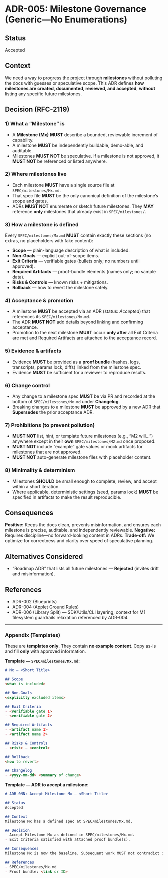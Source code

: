 # ADR-005: Milestone Governance (Generic—No Enumerations)

## Status

Accepted

## Context

We need a way to progress the project through **milestones** without polluting the docs with guesses or speculative scope. This ADR defines **how milestones are created, documented, reviewed, and accepted**, **without** listing any specific future milestones.

## Decision (RFC-2119)

### 1) What a “Milestone” is

* A **Milestone (Mx)** **MUST** describe a bounded, reviewable increment of capability.
* A milestone **MUST** be independently buildable, demo-able, and auditable.
* Milestones **MUST NOT** be speculative. If a milestone is not approved, it **MUST NOT** be referenced or listed anywhere.

### 2) Where milestones live

* Each milestone **MUST** have a single source file at `SPEC/milestones/Mx.md`.
* That spec file **MUST** be the only canonical definition of the milestone’s scope and gates.
* ADRs **MUST NOT** enumerate or sketch future milestones. They **MAY** reference **only** milestones that already exist in `SPEC/milestones/`.

### 3) How a milestone is defined

Every `SPEC/milestones/Mx.md` **MUST** contain exactly these sections (no extras, no placeholders with fake content):

* **Scope** — plain-language description of what is included.
* **Non-Goals** — explicit out-of-scope items.
* **Exit Criteria** — verifiable gates (bullets only; no numbers until approved).
* **Required Artifacts** — proof-bundle elements (names only; no sample data).
* **Risks & Controls** — known risks + mitigations.
* **Rollback** — how to revert the milestone safely.

### 4) Acceptance & promotion

* A milestone **MUST** be accepted via an ADR (status: *Accepted*) that references its `SPEC/milestones/Mx.md`.
* The ADR **MUST NOT** add details beyond linking and confirming acceptance.
* Promotion to the next milestone **MUST** occur **only after** all Exit Criteria are met and Required Artifacts are attached to the acceptance record.

### 5) Evidence & artifacts

* Evidence **MUST** be provided as a **proof bundle** (hashes, logs, transcripts, params lock, diffs) linked from the milestone spec.
* Evidence **MUST** be sufficient for a reviewer to reproduce results.

### 6) Change control

* Any change to a milestone spec **MUST** be via PR and recorded at the bottom of `SPEC/milestones/Mx.md` under **Changelog**.
* Breaking changes to a milestone **MUST** be approved by a new ADR that **Supersedes** the prior acceptance ADR.

### 7) Prohibitions (to prevent pollution)

* **MUST NOT** list, hint, or template future milestones (e.g., “M2 will…”) anywhere except in their **own** `SPEC/milestones/M2.md` once proposed.
* **MUST NOT** include “example” gate values or mock artifacts for milestones that are not approved.
* **MUST NOT** auto-generate milestone files with placeholder content.

### 8) Minimality & determinism

* Milestones **SHOULD** be small enough to complete, review, and accept within a short iteration.
* Where applicable, deterministic settings (seed, params lock) **MUST** be specified in artifacts to make the result reproducible.

## Consequences

**Positive:** Keeps the docs clean, prevents misinformation, and ensures each milestone is precise, auditable, and independently reviewable.
**Negative:** Requires discipline—no forward-looking content in ADRs.
**Trade-off:** We optimize for correctness and clarity over speed of speculative planning.

## Alternatives Considered

* “Roadmap ADR” that lists all future milestones — **Rejected** (invites drift and misinformation).

## References

* ADR-002 (Blueprints)
* ADR-004 (Applet Ground Rules)
* ADR-006 (Library Split) — SDK/Utils/CLI layering; context for M1 filesystem guardrails relaxation referenced by ADR-004.

---

### Appendix (Templates)

These are **templates only**. They contain **no example content**. Copy as-is and fill **only** with approved information.

**Template — `SPEC/milestones/Mx.md`:**

```md
# Mx — <Short Title>

## Scope
<what is included>

## Non-Goals
<explicitly excluded items>

## Exit Criteria
- <verifiable gate 1>
- <verifiable gate 2>

## Required Artifacts
- <artifact name 1>
- <artifact name 2>

## Risks & Controls
- <risk> — <control>

## Rollback
<how to revert>

## Changelog
- <yyyy-mm-dd> <summary of change>
```

**Template — ADR to accept a milestone:**

```md
# ADR-0NN: Accept Milestone Mx — <Short Title>

## Status
Accepted

## Context
Milestone Mx has a defined spec at SPEC/milestones/Mx.md.

## Decision
- Accept Milestone Mx as defined in SPEC/milestones/Mx.md.
- Exit Criteria satisfied with attached proof bundle(s).

## Consequences
Milestone Mx is now the baseline. Subsequent work MUST not contradict it.

## References
- SPEC/milestones/Mx.md
- Proof bundle: <link or ID>